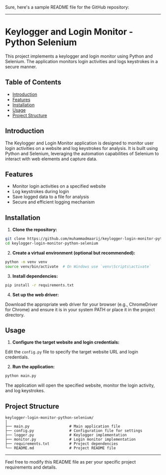 Sure, here's a sample README file for the GitHub repository:

---

# Keylogger and Login Monitor - Python Selenium

This project implements a keylogger and login monitor using Python and Selenium. The application monitors login activities and logs keystrokes in a secure manner.

## Table of Contents

- [Introduction](#introduction)
- [Features](#features)
- [Installation](#installation)
- [Usage](#usage)
- [Project Structure](#project-structure)

## Introduction

The Keylogger and Login Monitor application is designed to monitor user login activities on a website and log keystrokes for analysis. It is built using Python and Selenium, leveraging the automation capabilities of Selenium to interact with web elements and capture data.

## Features

- Monitor login activities on a specified website
- Log keystrokes during login
- Save logged data to a file for analysis
- Secure and efficient logging mechanism

## Installation

1. **Clone the repository:**

```bash
git clone https://github.com/muhammadmaarij/keylogger-login-monitor-python-selenium.git
cd keylogger-login-monitor-python-selenium
```

2. **Create a virtual environment (optional but recommended):**

```bash
python -m venv venv
source venv/bin/activate  # On Windows use `venv\Scripts\activate`
```

3. **Install dependencies:**

```bash
pip install -r requirements.txt
```

4. **Set up the web driver:**

Download the appropriate web driver for your browser (e.g., ChromeDriver for Chrome) and ensure it is in your system PATH or place it in the project directory.

## Usage

1. **Configure the target website and login credentials:**

Edit the `config.py` file to specify the target website URL and login credentials.

2. **Run the application:**

```bash
python main.py
```

The application will open the specified website, monitor the login activity, and log keystrokes.

## Project Structure

```
keylogger-login-monitor-python-selenium/
│
├── main.py                  # Main application file
├── config.py                # Configuration file for settings
├── logger.py                # Keylogger implementation
├── monitor.py               # Login monitor implementation
├── requirements.txt         # Project dependencies
└── README.md                # Project README file
```

---

Feel free to modify this README file as per your specific project requirements and details.
